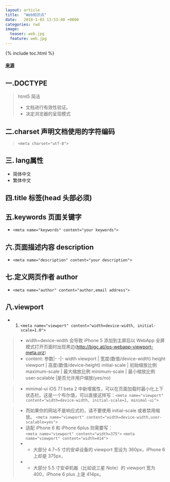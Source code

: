 ```yaml
---
layout: article
title:  "Web知识点"
date:   2018-1-03 13:53:40 +0800
categories: rwd
image:
  teaser: web.jpg
  feature: web.jpg
---
```


{% include toc.html %}

#### [来源](http://blog.csdn.net/wuyuehuayiyi/article/details/51144014)

## 一.DOCTYPE

 > html5 简洁 <!doctype html>	
 > - 文档进行有效性验证。
 > - 决定浏览器的呈现模式	

## 二.charset    声明文档使用的字符编码																					

 > ``` <meta charset="utf-8"> ```
 
## 三. lang属性

 - <html lang="zh-cmn-Hans">  简体中文
 - <html lang="zh-cmn-Hant"> 繁体中文

## 四.title 标签(head 头部必须)	
						
## 五.keywords 页面关键字																								

 - ```<meta name="keywords" content="your keywords"> ```																												
																																													
## 六.页面描述内容 description																						
	
 - ```<meta name="description" content="your description"> ```
																																																																						
## 七.定义网页作者 author

 - ```<meta name="author" content="author,email address">	```	

## 	八.viewport

 - 1. ```<meta name="viewport" content="width=device-width, initial-scale=1.0">```
 > - width=device-width 会导致 iPhone 5 添加到主屏后以 WebApp 全屏模式打开页面时出现黑边(http://bigc.at/ios-webapp-viewport-meta.orz)
 > - content:
参数|-
-|-
width viewport | 宽度(数值/device-width)
height viewport | 高度(数值/device-height)
initial-scale | 初始缩放比例
maximum-scale | 最大缩放比例
minimum-scale | 最小缩放比例
user-scalable |是否允许用户缩放(yes/no)

> - minimal-ui iOS 7.1 beta 2 中新增属性，可以在页面加载时最小化上下状态栏。这是一个布尔值，可以直接这样写：```<meta name="viewport" content="width=device-width, initial-scale=1, minimal-ui">```

 > - 而如果你的网站不是响应式的，请不要使用 initial-scale 或者禁用缩放。
   ```<meta name="viewport" content="width=device-width,user-scalable=yes">```
 > - 适配 iPhone 6 和 iPhone 6plus 则需要写：									
	```<meta name="viewport" content="width=375">```
	```<meta name="viewport" content="width=414">```
 > - - 大部分 4.7~5 寸的安卓设备的 viewport 宽设为 360px，iPhone 6 上却是 375px，
 > - - 大部分 5.5 寸安卓机器（比如说三星 Note）的 viewport 宽为 400，iPhone 6 plus 上是 414px。
